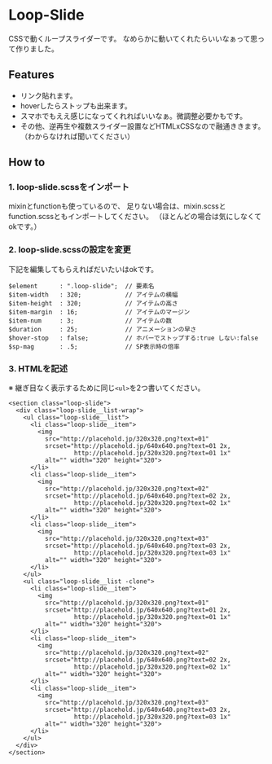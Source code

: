 # Loop-Slide
CSSで動くループスライダーです。
なめらかに動いてくれたらいいなぁって思って作りました。


## Features
* リンク貼れます。
* hoverしたらストップも出来ます。
* スマホでもええ感じになってくれればいいなぁ。微調整必要かもです。
* その他、逆再生や複数スライダー設置などHTMLxCSSなので融通ききます。（わからなければ聞いてください）

## How to

### 1. loop-slide.scssをインポート

mixinとfunctionも使っているので、
足りない場合は、mixin.scssとfunction.scssともインポートしてください。
（ほとんどの場合は気にしなくてokです。）

### 2. loop-slide.scssの設定を変更
下記を編集してもらえればだいたいはokです。

```
$element      : ".loop-slide";  // 要素名
$item-width   : 320;            // アイテムの横幅
$item-height  : 320;            // アイテムの高さ
$item-margin  : 16;             // アイテムのマージン
$item-num     : 3;              // アイテムの数
$duration     : 25;             // アニメーションの早さ
$hover-stop   : false;          // ホバーでストップする:true しない:false
$sp-mag       : .5;             // SP表示時の倍率
```

### 3. HTMLを記述
※ 継ぎ目なく表示するために同じ```<ul>```を2つ書いてください。

```
<section class="loop-slide">
  <div class="loop-slide__list-wrap">
    <ul class="loop-slide__list">
      <li class="loop-slide__item">
        <img
          src="http://placehold.jp/320x320.png?text=01"
          srcset="http://placehold.jp/640x640.png?text=01 2x,
                  http://placehold.jp/320x320.png?text=01 1x"
          alt="" width="320" height="320">
      </li>
      <li class="loop-slide__item">
        <img
          src="http://placehold.jp/320x320.png?text=02"
          srcset="http://placehold.jp/640x640.png?text=02 2x,
                  http://placehold.jp/320x320.png?text=02 1x"
          alt="" width="320" height="320">
      </li>
      <li class="loop-slide__item">
        <img
          src="http://placehold.jp/320x320.png?text=03"
          srcset="http://placehold.jp/640x640.png?text=03 2x,
                  http://placehold.jp/320x320.png?text=03 1x"
          alt="" width="320" height="320">
      </li>
    </ul>
    <ul class="loop-slide__list -clone">
      <li class="loop-slide__item">
        <img
          src="http://placehold.jp/320x320.png?text=01"
          srcset="http://placehold.jp/640x640.png?text=01 2x,
                  http://placehold.jp/320x320.png?text=01 1x"
          alt="" width="320" height="320">
      </li>
      <li class="loop-slide__item">
        <img
          src="http://placehold.jp/320x320.png?text=02"
          srcset="http://placehold.jp/640x640.png?text=02 2x,
                  http://placehold.jp/320x320.png?text=02 1x"
          alt="" width="320" height="320">
      </li>
      <li class="loop-slide__item">
        <img
          src="http://placehold.jp/320x320.png?text=03"
          srcset="http://placehold.jp/640x640.png?text=03 2x,
                  http://placehold.jp/320x320.png?text=03 1x"
          alt="" width="320" height="320">
      </li>
    </ul>
  </div>
</section>
```
